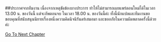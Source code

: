 ##ประกาศจากทีมงาน
เนื่องจากเหตุขัดข้องบางประการ ทำให้ไม่สามารถเผยแพร่ตอนใหม่ได้ในเวลา 13.00 น. ของวันนี้
แต่จะอัพตอนจบ ในเวลา 18.00 น. ของวันนี้ค่ะ
ทั้งนี้นักแปลและทีมงานขอขอบคุณที่สนับสนุนนิยายเรื่องหนึ่งความคิดนิจนิรันดร์เสมอมา
และขออภัยในความผิดพลาดครั้งนี้ด้วยค่ะ


[Go To Next Chapter]( ./289.md)